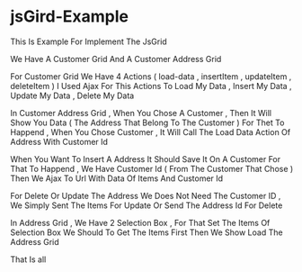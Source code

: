 # jsGird-Example
This Is Example For Implement The JsGrid 


We Have A Customer Grid And A Customer Address Grid 

For Customer Grid We Have 4 Actions ( load-data , insertItem , updateItem , deleteItem )
I Used Ajax For This Actions To Load My Data , Insert My Data , Update My Data , Delete My Data

In Customer Address Grid , When You Chose A Customer , Then It Will Show You Data ( The Address That Belong To The Customer )
For Thet To Happend , When You Chose Customer , It Will Call The Load Data Action Of Address With Customer Id

When You Want To Insert A Address It Should Save It On A Customer 
For That To Happend , We Have Customer Id ( From The Customer That Chose ) Then We Ajax To Url With Data Of Items And Customer Id

For Delete Or Update The Address We Does Not Need The Customer ID , We Simply Sent The Items For Update Or Send The Address Id For Delete 

In Address Grid , We Have 2 Selection Box , For That Set The Items Of Selection Box We Should To Get The Items First Then We Show Load The Address Grid 

That Is all 
